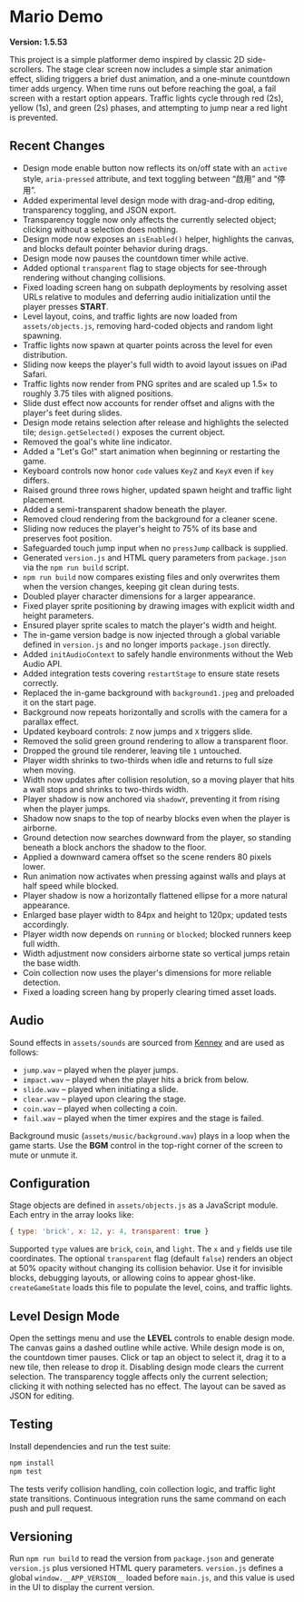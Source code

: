 # Mario Demo

**Version: 1.5.53**

This project is a simple platformer demo inspired by classic 2D side-scrollers. The stage clear screen now includes a simple star animation effect, sliding triggers a brief dust animation, and a one-minute countdown timer adds urgency. When time runs out before reaching the goal, a fail screen with a restart option appears. Traffic lights cycle through red (2s), yellow (1s), and green (2s) phases, and attempting to jump near a red light is prevented.

## Recent Changes

- Design mode enable button now reflects its on/off state with an `active` style, `aria-pressed` attribute, and text toggling between “啟用” and “停用”.
- Added experimental level design mode with drag-and-drop editing, transparency toggling, and JSON export.
- Transparency toggle now only affects the currently selected object; clicking without a selection does nothing.
- Design mode now exposes an `isEnabled()` helper, highlights the canvas, and blocks default pointer behavior during drags.
- Design mode now pauses the countdown timer while active.
- Added optional `transparent` flag to stage objects for see-through rendering without changing collisions.
- Fixed loading screen hang on subpath deployments by resolving asset URLs relative to modules and deferring audio initialization until the player presses **START**.
- Level layout, coins, and traffic lights are now loaded from `assets/objects.js`, removing hard-coded objects and random light spawning.
- Traffic lights now spawn at quarter points across the level for even distribution.
- Sliding now keeps the player's full width to avoid layout issues on iPad Safari.
- Traffic lights now render from PNG sprites and are scaled up 1.5× to roughly 3.75 tiles with aligned positions.
- Slide dust effect now accounts for render offset and aligns with the player's feet during slides.
- Design mode retains selection after release and highlights the selected tile; `design.getSelected()` exposes the current object.
- Removed the goal's white line indicator.
- Added a "Let's Go!" start animation when beginning or restarting the game.
- Keyboard controls now honor `code` values `KeyZ` and `KeyX` even if `key` differs.
- Raised ground three rows higher, updated spawn height and traffic light placement.
- Added a semi-transparent shadow beneath the player.
- Removed cloud rendering from the background for a cleaner scene.
- Sliding now reduces the player's height to 75% of its base and preserves foot position.
- Safeguarded touch jump input when no `pressJump` callback is supplied.
- Generated `version.js` and HTML query parameters from `package.json` via the `npm run build` script.
- `npm run build` now compares existing files and only overwrites them when the version changes, keeping git clean during tests.
- Doubled player character dimensions for a larger appearance.
- Fixed player sprite positioning by drawing images with explicit width and height parameters.
- Ensured player sprite scales to match the player's width and height.
- The in-game version badge is now injected through a global variable defined in `version.js` and no longer imports `package.json` directly.
- Added `initAudioContext` to safely handle environments without the Web Audio API.
- Added integration tests covering `restartStage` to ensure state resets correctly.
- Replaced the in-game background with `background1.jpeg` and preloaded it on the start page.
- Background now repeats horizontally and scrolls with the camera for a parallax effect.
- Updated keyboard controls: `Z` now jumps and `X` triggers slide.
- Removed the solid green ground rendering to allow a transparent floor.
- Dropped the ground tile renderer, leaving tile `1` untouched.
- Player width shrinks to two-thirds when idle and returns to full size when moving.
- Width now updates after collision resolution, so a moving player that hits a wall stops and shrinks to two-thirds width.
- Player shadow is now anchored via `shadowY`, preventing it from rising when the player jumps.
- Shadow now snaps to the top of nearby blocks even when the player is airborne.
- Ground detection now searches downward from the player, so standing beneath a block anchors the shadow to the floor.
- Applied a downward camera offset so the scene renders 80 pixels lower.
- Run animation now activates when pressing against walls and plays at half speed while blocked.
- Player shadow is now a horizontally flattened ellipse for a more natural appearance.
- Enlarged base player width to 84px and height to 120px; updated tests accordingly.
- Player width now depends on `running` or `blocked`; blocked runners keep full width.
- Width adjustment now considers airborne state so vertical jumps retain the base width.
- Coin collection now uses the player's dimensions for more reliable detection.
- Fixed a loading screen hang by properly clearing timed asset loads.

## Audio

Sound effects in `assets/sounds` are sourced from [Kenney](https://kenney.nl/assets) and are used as follows:

- `jump.wav` – played when the player jumps.
- `impact.wav` – played when the player hits a brick from below.
- `slide.wav` – played when initiating a slide.
- `clear.wav` – played upon clearing the stage.
- `coin.wav` – played when collecting a coin.
- `fail.wav` – played when the timer expires and the stage is failed.

Background music (`assets/music/background.wav`) plays in a loop when the game starts. Use the **BGM** control in the top-right corner of the screen to mute or unmute it.

## Configuration

Stage objects are defined in `assets/objects.js` as a JavaScript module. Each entry in the array looks like:

```js
{ type: 'brick', x: 12, y: 4, transparent: true }
```

Supported `type` values are `brick`, `coin`, and `light`. The `x` and `y` fields use tile coordinates. The optional `transparent` flag (default `false`) renders an object at 50% opacity without changing its collision behavior. Use it for invisible blocks, debugging layouts, or allowing coins to appear ghost-like. `createGameState` loads this file to populate the level, coins, and traffic lights.

## Level Design Mode

Open the settings menu and use the **LEVEL** controls to enable design mode. The canvas gains a dashed outline while active. While design mode is on, the countdown timer pauses. Click or tap an object to select it, drag it to a new tile, then release to drop it. Disabling design mode clears the current selection. The transparency toggle affects only the current selection; clicking it with nothing selected has no effect. The layout can be saved as JSON for editing.

## Testing

Install dependencies and run the test suite:

```sh
npm install
npm test
```

The tests verify collision handling, coin collection logic, and traffic light state transitions. Continuous integration runs the same command on each push and pull request.

## Versioning

Run `npm run build` to read the version from `package.json` and generate `version.js` plus versioned HTML query parameters. `version.js` defines a global `window.__APP_VERSION__` loaded before `main.js`, and this value is used in the UI to display the current version.
